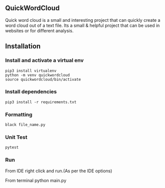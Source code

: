## QuickWordCloud
Quick word cloud is a small and interesting project that can quickly create a word cloud out of a text file.
Its a small & helpful project that can be used in websites or for different analysis.  

## Installation

### Install and activate a virtual env
```
pip3 install virtualenv
python -m venv quickwordcloud
source quickwordcloud/bin/activate
```

### Install dependencies
```
pip3 install -r requirements.txt
```

### Formatting
```
black file_name.py
```

### Unit Test
```
pytest
```

### Run
From IDE right click and run.(As per the IDE options)  

From terminal python main.py
